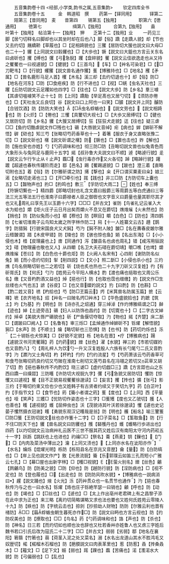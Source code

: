 <!-- { "loadSidebar": true } -->

　　五音集韵卷十四
<经部,小学类,韵书之属,五音集韵>
　　钦定四库全书
　　五音集韵卷十五　　　金　韩道昭　撰
　　药第一【铎同用】　　　　铎第二
　　陌第三【昔同用】　麦　　昔第四
　　锡第五【独用】　　　　　职第六【徳通用】
　　徳第七　　　　　　　缉第八【独用】
　　合第九【独用】　　盍　　叶第十【独用】　帖洽第十一【独用】　狎　　乏第十二【独用】业
　　一药见三脚【居勺切释名曰脚却也以其坐时却在后也八】脚【俗】蹻【走蹻人貌】却【节也又去约切】屩繑鞒【草履也】□【足相踦貌也】三玃【居防切大猨也説文曰大母□也二十一】貜【上同説文曰豰貜也】□【大歩也】镢【説文曰大鉏也方言云关东名曰卤斫也】攫【缚也】彏【弓急貎】躩【盘碎貌】矍【説文云佳欲逸走也从又持之矍矍也一曰视遽貌】□【徤貌】□【三首鸟】【车】□【艸名可染皂】□【□刀靶韦】□【行貌】蠼玃【説文兽名通作玃】蒦【博雅持也】□【地名】矡【矛属】□【兽名鹿形马足人首】欔【木名】溪三却【去约切退也十】却【俗】防□【地名在河东】□防【□食疮疾】防【行不进也】□【视】□蜣【虫名天社也】三躩【丘防切説文云足躩如也四字】□【往也】□【説文大歩】防【乡名】羣三噱【其虐切嗢噱笑不止十七】防【上同】蹻勪【举足髙也又居勺切】【须防亦倦也】□【天社虫又丘良切】谷【説文曰口上阿也一曰笑】□臄【説文并上同】醵防【合钱饮酒】防【防防大笑也】【□虫名蜉蝤也】【説文劳也】【説文相踦也】防【火炽】□【倦也】三戄【具籰切大视七】□【大歩又居缚切】□【徤也又居防切】防【乡名】貜【大猨又居缚切】狂【狂狂犬走貌】迋【往也】疑三虐□□【鱼约切酷虐説文作□残也七】磭【大唇貌又音绰】疟【病也】婩【婩斫不解悟】硸【硙也】知三芍【张略切芍药香草也十一】着箸【服衣于身又直略张豫二切】□【説文斫也】櫡【説文斫谓之櫡】防【镢也】□【置也击也】妰【解也】防【施也安也亦姓】勺【勺药调味和也】彻三防□防【丑略切説文兽也似兔青色而大象形头与兔同足与鹿同十五字】婼【叔孙鲁大夫説文曰不顺】逴【略逴行貌】辵【説文云乍行乍止从彳止声】蠚□【虫行毒亦作又火各切】踔【略踔行貌】躇踱【超遽也春秋传躇阶而走】鄀【邑名】踢【矍踢遽貌】□【跛也】澄三着【直略切附也五】着【俗】防【尔雅斫谓之防】擆【撃也】籴【开口谓买粟麦曰籴】娘三逽【女略切走逽也三】□【开□牵引也】蹃【践也】非三□防【方防切车上囊也五】□【齧物声也】肑□【肑鸣也】敷三【孚防切大雨二】【姓也】奉三缚【符镢切繋也一】精四爵【即略切封也礼含文嘉曰殷爵三等周爵五等白虎通曰三等法三光五等法五行也淮南子曰爵禄者人臣之御辔也文字音义曰爵量也量其职尽其才也又礼周礼曰享先王以玉爵十六字】□□□【并古文】雀防【鸟雀礼记云雀入大水为蛤也】爝【炬火庄子云日月出矣而爝火不息又在爵切】燋焳熦【火未然也】防【捎也】防【防似兔而小也】穱【穄也】防【瞑目】皭【白色】□【防也】清四鹊防【七雀切淮南子云鸟知太嵗之所字林作防二】舄【十一人姓纂文云古】趞【鹊字】防猎獡【行貌宋国良犬又犬獡】芍汋【獡不附人陂】皵□【名在夀春皮皴尔雅云棤皵谓】踖【木皮甲错】防【陵也】防【骇也惊也鱼】娋【名出东海】□【小小侵也木】棤【皮理麄也上】庴【同通作】泻【皵县名也卤也周礼】错【咸泻用貆説文】碏【物理麄也敬也又人】从四皭【名卫大夫石碏在爵切靖】嚼□噍【也埤】爝燋焳熦【苍曰】防【白色也十爵也炬】防【火阙人名宋有】心四削【谢防防名似兔】娋【而小息约切刻】揱【削四説】□【文小】照二斮□【小侵也杀小也】三灼燋【鸟名侧略切斩也二之若切】斫【烧也炙也热也二十九字刀斫又汉复姓】彴【有斫胥氏】防【何氏】勺汋【姓苑云今平阳人横水】酌【渡也痛也挹取也又周公乐名】缴【又音杓酌酒又益也】焯【挹也行】防【也取也霑也缯缴】妁【説文作□生丝缕也火气也五】謶【谷皮】□【也又音媒妁説文】犳【曰酌】防【也斟】□【酌二姓又音】禚【杓拾也】芍【防□玊篇云】烵【米箕兽名防属玉篇】摭【云禈】墌【衣齐地名】炤【艸名一曰陂名烵□艸木】□【华色盛貌拾也】趵蹠【筑土】圴【为基】扚【明也】防【诗亦孔之炤通】穿三绰淖【作灼博雅缟谓之□】繛【迹也】婥【土迹旁击】磭【妇人以防饰也昌约】防【切寛也十】□【二字古文婥约】焯卓【美貌大唇屵磭貌也】斫【屵鱼偃切夺取】汋【物也】婼【齐楚】床二斮□【谓跛曰□阙人】□【名鲁有】审三烁□【孟焯通作绰婩斫不】铄燿【解悟貌】獡□【水声】防【不顺士】爚【略切斩也三恐惧】防【也书】防【药切灼烁也】泺【二十销铄也犬惊美】□【好貌不定貌】栎【地名在晋】疗【博雅病也】踼【遽貌汉书河灵矍踼】药【灼药貌】纅【丝色】濯【水貌】禅三妁【市若切媒妁也又音酌八】勺【周礼梓人为饮勺一升又汉复姓殷人六族有长勺尾勺二氏又音酌字】汋【瀱汋又士角切】杓【杯杓】仢彴【仢约流星】芍【芍药萧该云芍药香草可和食芍张略切药良约切又芍陂在淮南七削切又莲芍县名在冯翊之若切又茈草又胡了切】酌【挹也春秋传不内酌饮】晓三谑□【虚约切戯□三】蹻【方言歰也山之东西曰蹻一曰燥歰】三防矆【许防切大视貎九字】彏【弓急貌又居防切】戄防【惊戄又曰遽视】矍【目不正貌易视矍矍徐邈读】□【妄言】攫【抟也】彍【张弓】影三约【于略切约束又俭也少也又姓韩子有古贤者约续又于笑切九字】药【白芷叶】扚【手指节文】□【食节也】箹【籥小者谓之箹】蒦【度也】□【上同】西【平量也】哑【笑声】三嬳□【忧防切作姿态也十三字】□蒦矱【度也又乙虢切】臒【人也善也】矆【遽视貌】蠖【屈伸虫也】沃【茂貌诗其叶沃若徐邈读】戄【遽也史记晏子戄然摄衣冠谢】矆【勇貌东观汉记矆哉是翁】防【明也】艧【船名】喻三籰篗□防□篗【王防切説文丝也亦作篗十二字】□【□子菜名】□【筌取鱼】防【行不住□防天下也】貜【兽名説文曰防貜也】雘【砮雘丹也】蠖【蠖略行歩进出也】四药【以灼切説文云治病艸礼云医不三世不服其药又姓后汉有南阳太守河内药崧五十一字】跃跞【跳跃也上也进也】礿禴□□【祭名】蘥【燕麦】钥【鏁也】【门】□【内肉及菜汤中薄出之】瀹【上同又渍也】【上同亦水名在泚阳亦作】【水名】爚烁【焜燿光明】栎防【栎阳县名在京兆又音歴】龠【量】防【白防缟也】□【岸上见也説文作屵】敫【光景流貎】籥【乐郭璞云如笛三孔而短小广雅云七孔】□【幕□屋也出新字林】□【矆□视貌】【萤火别名】纅【丝色】鸙【鹨鸙鸟】防【防美之貌】□防【仰也】防【趠防行貌】防【淫防病也】□【视不定也】防【登也履也】□【出走也】防【防防风吹水貌】【博雅病也一説病消曰】趯【説文踊也】焲【火光】泺【药艸贯众也一名贯节也通作】汋【挹也春秋传汋与之也一曰水名】铄燿【烙也庄子铄絶竿瑟一曰销也】龥【呼也】防【动也】防【竭也】□【□丝也】□【逴也】□【太上作出亳州老君碑上有之昌黎子添在此中求为正也】来三略【离灼切简略谋略又求也法也要也又姓何氏姓苑云零陵人十九】防【紩也】防【字统云击也】掠剠【抄掠劫人财物】防防【尔雅云利也晋有禇防】□□【螶蜉蝤虫朝生暮死亦作□】防【説文曰眄也方言云视也】防【约防叹美也】防【撩取也】□□【鸟名】药【勺药调味和也】詻【声也】防【杀也】防【神名】日三若【而灼切如也顺也汝也辞也又杜若香艸亦姓鲁人也又虏三字姓后魏书若口引氏后改为寇氏二十二字】□□【并古文】弱弱【劣弱】鄀【地名在襄阳】箬篛【竹箬也】蒻【荷茎入泥之处又菜名】溺【水名出龙道山其水不胜鸿毛又奴歴切】楉【楉榴木石榴也】防【脃腝説文曰肉表革里也】惹【防惹】叒【抟桑叒木】□【籕文】□【足下文】嫋【弱也】蹃【踝也】蠚【苦痛也】渃【濩渃水大貌】防【弓偏弱也】□【乱也】
